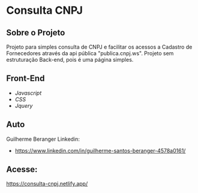 # Consulta CNPJ

## Sobre o Projeto
  Projeto para simples consulta de CNPJ e facilitar os acessos a Cadastro de Fornecedores
  através da api pública "publica.cnpj.ws".
  Projeto sem estruturação Back-end, pois é uma página simples.

## Front-End
 - *Javascript*
 - *CSS*
 - *Jquery*

## Auto
  Guilherme Beranger
  Linkedin:
  - https://www.linkedin.com/in/guilherme-santos-beranger-4578a0161/

## Acesse:
https://consulta-cnpj.netlify.app/
